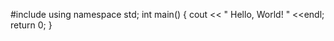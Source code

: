 #include <iostream>
using namespace std;
int main()
  {
  cout << " Hello, World! " <<endl;
  return 0; 
  }
  

